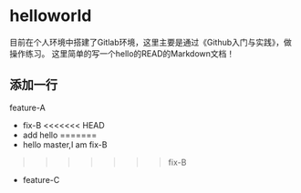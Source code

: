 # helloworld



目前在个人环境中搭建了Gitlab环境，这里主要是通过《Github入门与实践》，做操作练习。
这里简单的写一个hello的READ的Markdown文档！

## 添加一行
feature-A
  - fix-B
<<<<<<< HEAD
  - add hello
=======
  - hello master,I am fix-B
>>>>>>> fix-B
  - feature-C
